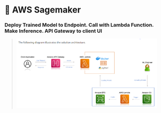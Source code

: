 # 🌟 AWS Sagemaker
### Deploy Trained Model to Endpoint. Call with Lambda Function. Make Inference. API Gateway to client UI
> ![Lambda Function](https://github.com/JohnTan38/Python-Data-Analysis-/blob/main/aws/AWS_SolutionArchitect.PNG?raw=true)
